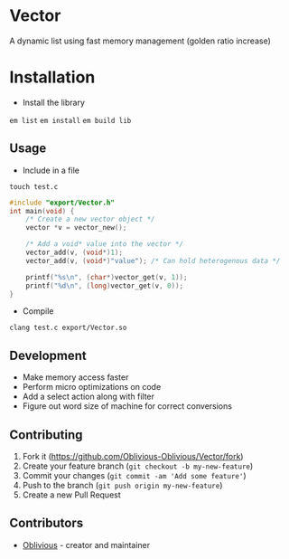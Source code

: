 # Vector

A dynamic list using fast memory management (golden ratio increase)

# Installation

* Install the library

`em list`
`em install`
`em build lib`

## Usage

* Include in a file

`touch test.c`
```c
#include "export/Vector.h"
int main(void) {
    /* Create a new vector object */
    vector *v = vector_new();

    /* Add a void* value into the vector */
    vector_add(v, (void*)1);
    vector_add(v, (void*)"value"); /* Can hold heterogenous data */

    printf("%s\n", (char*)vector_get(v, 1));
    printf("%d\n", (long)vector_get(v, 0));
}
```

* Compile

`clang test.c export/Vector.so`

## Development

* Make memory access faster
* Perform micro optimizations on code
* Add a select action along with filter
* Figure out word size of machine for correct conversions

## Contributing

1. Fork it (<https://github.com/Oblivious-Oblivious/Vector/fork>)
2. Create your feature branch (`git checkout -b my-new-feature`)
3. Commit your changes (`git commit -am 'Add some feature'`)
4. Push to the branch (`git push origin my-new-feature`)
5. Create a new Pull Request

## Contributors

- [Oblivious](https://github.com/Oblivious-Oblivious) - creator and maintainer
